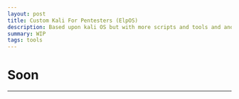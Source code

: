 ```yaml
---
layout: post
title: Custom Kali For Pentesters (ElpOS)
description: Based upon kali OS but with more scripts and tools and another color than blue
summary: WIP
tags: tools
---
```


# Soon

---

